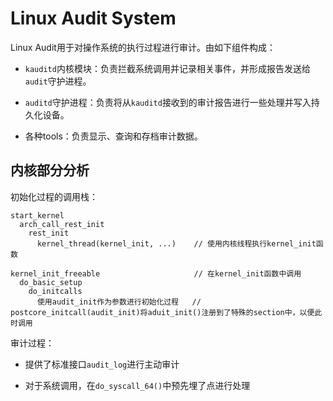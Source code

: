 # Linux Audit System

Linux Audit用于对操作系统的执行过程进行审计。由如下组件构成：

- `kauditd`内核模块：负责拦截系统调用并记录相关事件，并形成报告发送给`audit`守护进程。

- `auditd`守护进程：负责将从`kauditd`接收到的审计报告进行一些处理并写入持久化设备。

- 各种tools：负责显示、查询和存档审计数据。

## 内核部分分析

初始化过程的调用栈：

```
start_kernel
  arch_call_rest_init
    rest_init
      kernel_thread(kernel_init, ...)    // 使用内核线程执行kernel_init函数

kernel_init_freeable                     // 在kernel_init函数中调用
  do_basic_setup
    do_initcalls
      使用audit_init作为参数进行初始化过程   // postcore_initcall(audit_init)将aduit_init()注册到了特殊的section中，以便此时调用               
```

审计过程：

- 提供了标准接口`audit_log`进行主动审计

- 对于系统调用，在`do_syscall_64()`中预先埋了点进行处理
